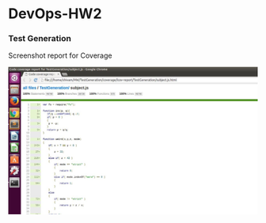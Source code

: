 # DevOps-HW2

### Test Generation

Screenshot report for Coverage

![Screenshot](https://github.com/shivamgulati1991/DevOps-HW2/blob/master/Coverage.JPG)
